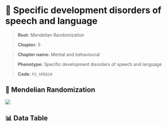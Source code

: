 # 🧪 Specific development disorders of speech and language

> **Root:** Mendelian Randomization

> **Chapter:** 5  

> **Chapter name:** Mental and behavioural

> **Phenotype:** Specific development disorders of speech and language  

> **Code:** `F5_SPEECH`

## 🧬 Mendelian Randomization  

<img src="/MR/Figures/Forward/F5_SPEECH.png"/>

## 📊 Data Table

<CsvTableMRF src="/MR_Data/Forward/F5_SPEECH.csv"/>
